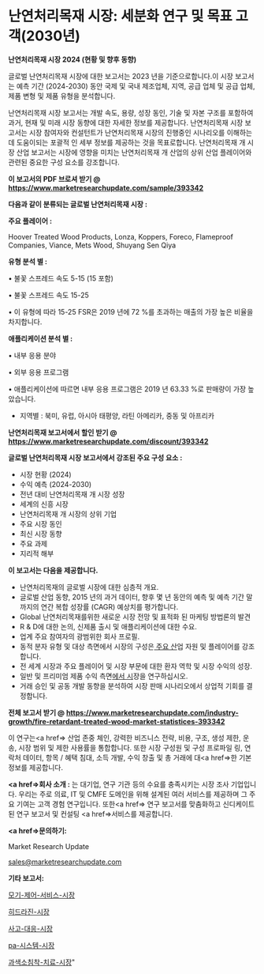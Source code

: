 # 난연처리목재 시장: 세분화 연구 및 목표 고객(2030년)

<strong>난연처리목재 시장 2024 (현황 및 향후 동향)</strong>

글로벌 난연처리목재 시장에 대한 보고서는 2023 년을 기준으로합니다.이 시장 보고서는 예측 기간 (2024-2030) 동안 국제 및 국내 제조업체, 지역, 공급 업체 및 공급 업체, 제품 변형 및 제품 유형을 분석합니다.

난연처리목재 시장 보고서는 개발 속도, 용량, 성장 동인, 기술 및 자본 구조를 포함하여 과거, 현재 및 미래 시장 동향에 대한 자세한 정보를 제공합니다. 난연처리목재 시장 보고서는 시장 참여자와 컨설턴트가 난연처리목재 시장의 진행중인 시나리오를 이해하는 데 도움이되는 포괄적 인 세부 정보를 제공하는 것을 목표로합니다. 난연처리목재 개 시장 산업 보고서는 시장에 영향을 미치는 난연처리목재 개 산업의 상위 산업 플레이어와 관련된 중요한 구성 요소를 강조합니다.



<strong>이 보고서의 PDF 브로셔 받기 @ <a href=https://www.marketresearchupdate.com/sample/393342>https://www.marketresearchupdate.com/sample/393342</a></strong>



<strong>다음과 같이 분류되는 글로벌 난연처리목재 시장 :</strong>



<strong>주요 플레이어 :</strong>

Hoover Treated Wood Products, Lonza, Koppers, Foreco, Flameproof Companies, Viance, Mets Wood, Shuyang Sen Qiya



<strong>유형 분석 별 :</strong>

• 불꽃 스프레드 속도 5-15 (15 포함)

• 불꽃 스프레드 속도 15-25

• 이 유형에 따라 15-25 FSR은 2019 년에 72 %를 초과하는 매출의 가장 높은 비율을 차지합니다.



<strong>애플리케이션 분석 별 :</strong>

• 내부 응용 분야

• 외부 응용 프로그램

• 애플리케이션에 따르면 내부 응용 프로그램은 2019 년 63.33 %로 판매량이 가장 높았습니다.

<ul>
  <li>지역별 : 북미, 유럽, 아시아 태평양, 라틴 아메리카, 중동 및 아프리카</li>
</ul>


<strong>난연처리목재 보고서에서 할인 받기 @ <a href=https://www.marketresearchupdate.com/discount/393342>https://www.marketresearchupdate.com/discount/393342</a></strong>



<strong>글로벌 난연처리목재 시장 보고서에서 강조된 주요 구성 요소 :</strong>
<ul>
  <li>시장 현황 (2024)</li>
  <li>수익 예측 (2024-2030)</li>
  <li>전년 대비 난연처리목재 개 시장 성장</li>
  <li>세계의 신흥 시장</li>
  <li>난연처리목재 개 시장의 상위 기업</li>
  <li>주요 시장 동인</li>
  <li>최신 시장 동향</li>
  <li>주요 과제</li>
  <li>지리적 해부</li>
</ul>


<strong>이 보고서는 다음을 제공합니다.</strong>
<ul>
  <li>난연처리목재의 글로벌 시장에 대한 심층적 개요.</li>
  <li>글로벌 산업 동향, 2015 년의 과거 데이터, 향후 몇 년 동안의 예측 및 예측 기간 말까지의 연간 복합 성장률 (CAGR) 예상치를 평가합니다.</li>
  <li>Global 난연처리목재를위한 새로운 시장 전망 및 표적화 된 마케팅 방법론의 발견</li>
  <li>R &amp; D에 대한 논의, 신제품 출시 및 애플리케이션에 대한 수요.</li>
  <li>업계 주요 참여자의 광범위한 회사 프로필.</li>
  <li>동적 분자 유형 및 대상 측면에서 시장의 구성은<a href=> 주요 산</a>업 자원 및 플레이어를 강조합니다.</li>
  <li>전 세계 시장과 주요 플레이어 및 시장 부문에 대한 환자 역학 및 시장 수익의 성장.</li>
  <li>일반 및 프리미엄 제품 수익 측면<a href=>에서 시</a>장을 연구하십시오.</li>
  <li>거래 승인 및 공동 개발 동향을 분석하여 시장 판매 시나리오에서 상업적 기회를 결정합니다.</li>
</ul>



<strong>전체 보고서 받기 @ <a href=https://www.marketresearchupdate.com/industry-growth/fire-retardant-treated-wood-market-statistices-393342>https://www.marketresearchupdate.com/industry-growth/fire-retardant-treated-wood-market-statistices-393342</a></strong>

이 연구는<a href=> 산업 존중</a> 체인, 강력한 비즈니스 전략, 비용, 구조, 생성 제한, 운송, 시장 범위 및 제한 사용률을 통합합니다. 또한 시장 구성원 및 구성 프로파일 링, 연락처 데이터, 항목 / 혜택 침대, 소득 개발, 수익 창출 및 총 거래에 대<a href=>한 기본 </a>정보를 제공합니다.



<strong><a href=>회사 소</a>개 :</strong>
는 대기업, 연구 기관 등의 수요를 충족시키는 시장 조사 기업입니다. 우리는 주로 의료, IT 및 CMFE 도메인을 위해 설계된 여러 서비스를 제공하며 그 주요 기여는 고객 경험 연구입니다. 또한<a href=> 연구 보</a>고서를 맞춤화하고 신디케이트 된 연구 보고서 및 컨설팅 <a href=>서비스</a>를 제공합니다.



<strong><a href=>문의하기:</a></strong>

Market Research Update

sales@marketresearchupdate.com



<strong>기타 보고서:</strong>

<a href=https://www.linkedin.com/pulse/모기-제어-서비스-시장-경쟁-분석-및-성장-잠재력-2029-survey-spotlight-pro-24-analysis/>모기-제어-서비스-시장</a>

<a href=https://www.linkedin.com/pulse/히드라진-시장-규모-및-성장-2023-survey-savvy-insights-360-analysis-wiajf/>히드라진-시장</a>

<a href=https://www.linkedin.com/pulse/사고-대응-시장-규모-및-성장-2023-consumer-connection-compendium-ana-bzjtf/>사고-대응-시장</a>

<a href=https://www.linkedin.com/pulse/pa-시스템-시장-세분화-연구-및-목표-고객2030년-trendsetters-talk-360-analysis-bwvlf/>pa-시스템-시장</a>

<a href=https://www.linkedin.com/pulse/과색소침착-치료-시장-현재-및-미래-성장-2029-analytics-avenue-adventures-24-ana-n21if/>과색소침착-치료-시장</a>"
